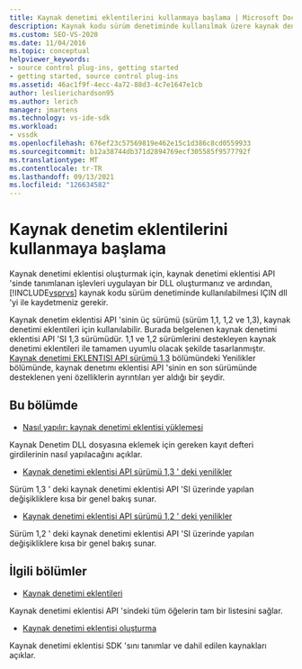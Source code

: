 ```yaml
---
title: Kaynak denetimi eklentilerini kullanmaya başlama | Microsoft Docs
description: Kaynak kodu sürüm denetiminde kullanılmak üzere kaynak denetimi eklentisi API 'sinde tanımlanan işlevleri uygulayan bir kaynak denetimi eklentisi oluşturma hakkında bilgi edinin.
ms.custom: SEO-VS-2020
ms.date: 11/04/2016
ms.topic: conceptual
helpviewer_keywords:
- source control plug-ins, getting started
- getting started, source control plug-ins
ms.assetid: 46ac1f9f-4ecc-4a72-88d3-4c7e1647e1cb
author: leslierichardson95
ms.author: lerich
manager: jmartens
ms.technology: vs-ide-sdk
ms.workload:
- vssdk
ms.openlocfilehash: 676ef23c57569819e462e15c1d386c8cd0559933
ms.sourcegitcommit: b12a38744db371d2894769ecf305585f9577792f
ms.translationtype: MT
ms.contentlocale: tr-TR
ms.lasthandoff: 09/13/2021
ms.locfileid: "126634582"
---
```

# <a name="get-started-with-source-control-plug-ins"></a>Kaynak denetim eklentilerini kullanmaya başlama
Kaynak denetimi eklentisi oluşturmak için, kaynak denetimi eklentisi API 'sinde tanımlanan işlevleri uygulayan bir DLL oluşturmanız ve ardından, [!INCLUDE[vsprvs](../../code-quality/includes/vsprvs_md.md)] kaynak kodu sürüm denetiminde kullanılabilmesi IÇIN dll 'yi ile kaydetmeniz gerekir.

 Kaynak denetim eklentisi API 'sinin üç sürümü (sürüm 1,1, 1,2 ve 1,3), kaynak denetimi eklentileri için kullanılabilir. Burada belgelenen kaynak denetimi eklentisi API 'SI 1,3 sürümüdür. 1,1 ve 1,2 sürümlerini destekleyen kaynak denetimi eklentileri ile tamamen uyumlu olacak şekilde tasarlanmıştır. [Kaynak denetimi EKLENTISI API sürümü 1,3](../../extensibility/internals/what-s-new-in-the-source-control-plug-in-api-version-1-3.md) bölümündeki Yenilikler bölümünde, kaynak denetımı eklentisi API 'sinin en son sürümünde desteklenen yeni özelliklerin ayrıntıları yer aldığı bir şeydir.

## <a name="in-this-section"></a>Bu bölümde
- [Nasıl yapılır: kaynak denetimi eklentisi yüklemesi](../../extensibility/internals/how-to-install-a-source-control-plug-in.md)

 Kaynak Denetim DLL dosyasına eklemek için gereken kayıt defteri girdilerinin nasıl yapılacağını açıklar.

- [Kaynak denetimi eklentisi API sürümü 1,3 ' deki yenilikler](../../extensibility/internals/what-s-new-in-the-source-control-plug-in-api-version-1-3.md)

 Sürüm 1,3 ' deki kaynak denetimi eklentisi API 'SI üzerinde yapılan değişikliklere kısa bir genel bakış sunar.

- [Kaynak denetimi eklentisi API sürümü 1,2 ' deki yenilikler](../../extensibility/internals/what-s-new-in-the-source-control-plug-in-api-version-1-2.md)

 Sürüm 1,2 ' deki kaynak denetimi eklentisi API 'SI üzerinde yapılan değişikliklere kısa bir genel bakış sunar.

## <a name="related-sections"></a>İlgili bölümler
- [Kaynak denetimi eklentileri](../../extensibility/source-control-plug-ins.md)

 Kaynak denetimi eklentisi API 'sindeki tüm öğelerin tam bir listesini sağlar.

- [Kaynak denetimi eklentisi oluşturma](../../extensibility/internals/creating-a-source-control-plug-in.md)

 Kaynak denetimi eklentisi SDK 'sını tanımlar ve dahil edilen kaynakları açıklar.
